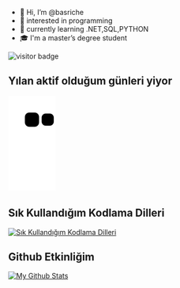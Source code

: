 - 👋 Hi, I’m @basriche
- 👀 interested in programming
- 🌱 currently learning  .NET,SQL,PYTHON
- :mortar_board: I'm a master’s degree student




![visitor badge](https://visitor-badge.glitch.me/badge?page_id=basri07.visitor-badge&left_color=darkgreen&right_color=purple) 
## Yılan aktif olduğum günleri yiyor
![snake gif](https://github.com/basri07/basri07/blob/output/github-contribution-grid-snake.svg#gh-dark-mode-only)

## Sık Kullandığım Kodlama Dilleri
[![Sık Kullandığım Kodlama Dilleri](https://github-readme-stats.vercel.app/api/top-langs/?username=basri07&layout=compact&show_icons=true&theme=radical)](https://github.com/basri07/github-readme-stats)
## Github Etkinliğim
[![My Github Stats](https://github-readme-stats.vercel.app/api?username=basri07&show_icons=true&theme=radical)](https://github.com/basri07/github-readme-stats)
